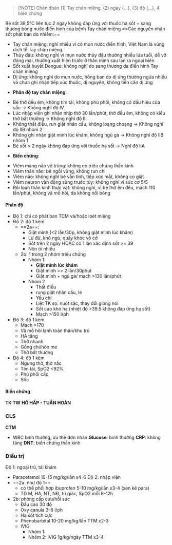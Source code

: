 
> [!NOTE] Chẩn đoán
> (1) Tay chân miệng, (2) ngày {...}, (3) độ {...}, 4 biến chứng



Bé sốt 38,5℃ liên tục 2 ngày không đáp ứng với thuốc hạ sốt + sang thương bóng nước điển hình của bệnh Tay chân miệng
==Các nguyên nhân sốt phát ban do nhiễm:==
+ Tay chân miệng: nghĩ nhiều vì có mụn nước điển hình, Việt Nam là vùng dịch tễ Tay chân miệng.
+ Thủy đậu: không nghĩ vì mụn nước thủy đậu thường nhiều lứa tuổi, dễ vỡ đóng mài, thường xuất hiện trước ở thân mình sau lan ra ngoại biên
+ Sốt xuất huyết Dengue: không nghĩ do sang thương da điển hình Tay chân miệng
+ Dị ứng: không nghĩ do mụn nước, hồng ban do dị ứng thường ngứa nhiều và chưa ghi nhận tiếp xúc thuốc, dị nguyên, không tiền căn dị ứng
- **Phân độ tay chân miệng**:
+ Bé thở đều êm, không tím tái, không phù phổi, không có dấu hiệu của sốc → Không nghĩ độ IV
+ Lúc nhập viện ghi nhận nhịp thở 30 lần/phút, thở đều êm, không có kiểu thở bất thường → Không nghĩ độ III
+ Không thất điều, run giật nhãn cầu, không loạng choạng → Không nghĩ độ IIB nhóm 2
+ Không ghi nhận giật mình lúc khám, không ngủ gà → Không nghĩ độ IIB nhóm 1
+ Bé sốt > 2 ngày không đáp ứng với thuốc hạ sốt → Nghĩ độ IIA
- **Biến chứng**:
+ Viêm màng não vô trùng: không có triệu chứng thần kinh
+ Viêm thân não: bé ngồi vững, không run chi
+ Viêm não: không nghĩ bé vẫn tỉnh, tiếp xúc mắt, không co giật
+ Viêm neuron vận động sừng trước tủy: không nghĩ vì sức cơ 5/5
+ Rối loạn thần kinh thực vật: không nghĩ, vì bé thở êm đều, mạch 110 lần/phút, không vã mồ hôi, da không nổi bông

#### Phân độ
- Độ 1: chỉ có phát ban TCM và/hoặc loét miệng
- Độ 2: độ 1 kèm
	- ==2a==: 
		- Giật mình (<2 lần/30p, không giật mình lúc khám)
		- Lừ đừ, khó ngủ, quấy khóc vô cớ
		- Sốt trên 2 ngày HOẶC có 1 lần xác định sốt >= 39
		- Nôn ói nhiều
	- 2b: 1 trong 2 nhóm triệu chứng
		- Nhóm 1: 
			- **Giật mình lúc khám**
			- Giật mình >= 2 lần/30phut
			- Giật mình + ngủ gà/ mạch >130 lần/phút
		- Nhóm 2
			- Thất điều
			- rung giật nhãn cầu, lé
			- Yếu chi
			- Liệt TK sọ: nuốt sặc, thay đổi giọng nói
			- Sốt cao khó hạ (nhiệt độ >39.5 không đáp ứng hạ sốt)
			- Mạch >150 l/ph
- Độ 3: độ 1 kèm
	- Mạch >170
	- Vã mồ hôi lạnh toàn thân/khu trú
	- HA tăng
	- Thở nhanh
	- Gồng chi/hôn me
	- Thở bất thường
- Độ 4: độ 1 kèm
	- Ngưng thở, thở nấc
	- Tím tái, SpO2 <92%
	- Phù phổi cấp
	- Sốc

#### Biến chứng
**TK TW**
**HÔ HẤP - TUẦN HOÀN**

### CLS
**CTM**
- WBC bình thường, ưu thế đơn nhân
**Glucose**: bình thường
**CRP**: không tăng
**DNT**: biến chứng thần kinh

### Điều trị
Độ 1: ngoại trú, tái khám
- Paracetamol 10-15 mg/kg/lần x4-6
Độ 2: nhập viện
- ==2a: như độ 1==
	- có thể phối hợp ibuprofen 5-10 mg/kg/lần x3-4 (xen kẽ para)
	- TD M, HA, NT, NĐ, tri giác, SpO2 mỗi 8-12h
- 2b: phòng cấp cứu/hồi sức
	- Đầu cao 30 độ
	- Oxy canula 3-6 l/ph
	- Hạ sốt tích cực
	- Phenobarbital 10-20 mg/kg/lần TTM x2-3
	- IVIG
		- Nhóm 1: 
		- Nhóm 2: IVIG 1g/kg/ngày TTM x3-4